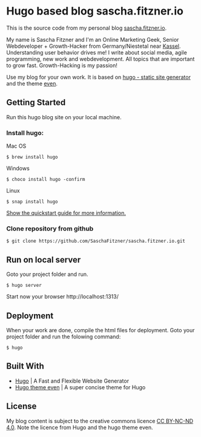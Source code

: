 # Hugo based blog sascha.fitzner.io

This is the source code from my personal blog [sascha.fitzner.io](http://sascha.fitzner.io). 

My name is Sascha Fitzner and I'm an Online Marketing Geek, Senior Webdeveloper + Growth-Hacker from Germany/Niestetal near [Kassel](https://goo.gl/Lkow2v). Understanding user behavior drives me! I write about social media, agile programming, new work and webdevelopment. All topics that are important to grow fast. Growth-Hacking is my passion!

Use my blog for your own work. It is based on [hugo - static site generator](http://gohugo.io/) and the theme [even](https://github.com/olOwOlo/hugo-theme-even).

## Getting Started

Run this hugo blog site on your local machine.

### Install hugo:

Mac OS

```
$ brew install hugo
```

Windows

```
$ choco install hugo -confirm
```

Linux

```
$ snap install hugo
```

[Show the quickstart guide for more information.](http://gohugo.io/getting-started/quick-start/)

### Clone repository from github

```
$ git clone https://github.com/SaschaFitzner/sascha.fitzner.io.git
```

## Run on local server

Goto your project folder and run.

```
$ hugo server
```

Start now your browser http://localhost:1313/

## Deployment

When your work are done, compile the html files for deployment. Goto your project folder and run the folowing command:

```
$ hugo
```

## Built With

* [Hugo](https://gohugo.io/) | A Fast and Flexible Website Generator
* [Hugo theme even](https://github.com/olOwOlo/hugo-theme-even) | A super concise theme for Hugo

## License

My blog content is subject to the creative commons licence [CC BY-NC-ND 4.0](https://creativecommons.org/licenses/by-nc-nd/4.0/). Note the licence from Hugo and the hugo theme even. 